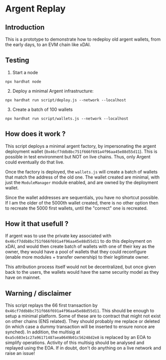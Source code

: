 Argent Replay
===

Introduction
---

This is a prototype to demonstrate how to redeploy old argent wallets, from the early days, to an EVM chain like xDAI.


Testing
---

1. Start a node

  ```npx hardhat node```

2. Deploy a minimal Argent infrastructure:

  ```npx hardhat run script/deploy.js --network --localhost```

3. Create a batch of 100 wallets

  ```npx hardhat run script/wallets.js --network --localhost```

How does it work ?
---

This script deploys a minimal argent factory, by impersonating the argent deployment wallet (`0x46cf7ddb8bc751f666f691a4f96aa45e88d55d11`). This is possible in test environment but NOT on live chains. Thus, only Argent could eventually do that live.

Once the factory is deployed, the `wallets.js` will create a batch of wallets that match the address of the old one. The wallet created are minimal, with just the `ModuleManager` module enabled, and are owned by the deployment wallet.

Since the wallet addresses are sequentials, you have no shortcut possible. If I am the older of the 5000th wallet created, there is no other option then to recreate the 5000 first wallets, until the "correct" one is recreated.

How it that usefull ?
---

If argent was to use the private key associated with `0x46cf7ddb8bc751f666f691a4f96aa45e88d55d11` to do this deployment on xDAI, and would then create batch of wallets with one of their key as the owner, they would have a pool of wallets that they could reconfigure (enable more modules + transfer ownership) to their legitimate owner.

This attribution process itself would not be decentralized, but once given back to the users, the wallets would have the same security model as they have on mainnet.

Warning / disclaimer
---

This script replays the 66 first transaction by `0x46cf7ddb8bc751f666f691a4f96aa45e88d55d11`. This should be enough to setup a minimal platform. Some of these are to contract that might not exist on other chains (ENS related). They should probably me replace or deleted (in which case a dummy transaction will be inserted to ensure nonce are synched).
In addition, the multisig at `0xa5c603e1c27a96171487aea0649b01c56248d2e8` is replaced by an EOA to simplify operations. Activity of this multisig should be analysed and replayed using the EOA. If in doubt, don't do anything on a live network and raise an issue! 

